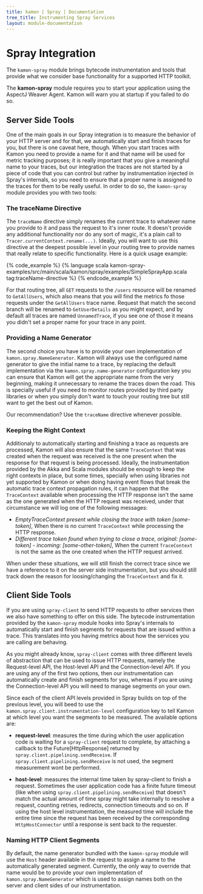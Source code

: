 ```yaml
---
title: kamon | Spray | Documentation
tree_title: Instrumenting Spray Services
layout: module-documentation
---
```


Spray Integration
=================


The `kamon-spray` module brings bytecode instrumentation and tools that provide what we consider base functionality for
a supported HTTP toolkit.

<p class="alert alert-info">
The <b>kamon-spray</b> module requires you to start your application using the AspectJ Weaver Agent. Kamon will warn you
at startup if you failed to do so.
</p>



Server Side Tools
-----------------

One of the main goals in our Spray integration is to measure the behavior of your HTTP server and for that, we
automatically start and finish traces for you, but there is one caveat here, though. When you start traces with Kamon
you need to provide a name for it and that name will be used for metric tracking purposes; it is really important that
you give a meaningful name to your traces, but our integration the traces are not started by a piece of code that you
can control but rather by instrumentation injected in Spray's internals, so you need to ensure that a proper name is
assigned to the traces for them to be really useful. In order to do so, the `kamon-spray` module provides you with two
tools:


### The traceName Directive ###

The `traceName` directive simply renames the current trace to whatever name you provide to it and pass the request to
it's inner route. It doesn't provide any additional functionality nor do any sort of magic, it's a plain call to
`Tracer.currentContext.rename(...)`. Ideally, you will want to use this directive at the deepest possible level in your
routing tree to provide names that really relate to specific functionality. Here is a quick usage example:

{% code_example %}
{%   language scala kamon-spray-examples/src/main/scala/kamon/spray/examples/SimpleSprayApp.scala tag:traceName-directive %}
{% endcode_example %}

For that routing tree, all `GET` requests to the `/users` resource will be renamed to `GetAllUsers`, which also means
that you will find the metrics fo those requests under the `GetAllUsers` trace name. Request that match the second
branch will be renamed to `GetUserDetails` as you might expect, and by default all traces are named `UnnamedTrace`, if
you see one of those it means you didn't set a proper name for your trace in any point.


### Providing a Name Generator ###

The second choice you have is to provide your own implementation of `kamon.spray.NameGenerator`. Kamon will always
use the configured name generator to give the initial name to a trace, by replacing the default implementation via the
`kamon.spray.name-generator` configuration key you can ensure that Kamon will get the appropriate name from the very
beginning, making it unnecessary to rename the traces down the road. This is specially useful if you need to monitor
routes provided by third party libraries or when you simply don't want to touch your routing tree but still want to get
the best out of Kamon.

Our recommendation? Use the `traceName` directive whenever possible.



### Keeping the Right Context ###

Additionaly to automatically starting and finishing a trace as requests are processed, Kamon will also ensure that the
same `TraceContext` that was created when the request was received is the one present when the response for that request
is being processed. Ideally, the instrumentation provided by the Akka and Scala modules should be enough to keep the
right contexts in place, but some times, specially when using libraries not yet supported by Kamon or when doing having
event flows that break the automatic trace context propagation rules, it can happen that the `TraceContext` available
when processing the HTTP response isn't the same as the one generated when the HTTP request was received, under that
circumstance we will log one of the following messages:

* *EmptyTraceContext present while closing the trace with token [some-token]*, When there is no current
`TraceContext` while processing the HTTP response.
* *Different trace token found when trying to close a trace, original: [some-token] - incoming: [some-other-token]*,
When the current `TraceContext` is not the same as the one created when the HTTP request arrived.

When under these situations, we will still finish the correct trace since we have a reference to it on the server side
instrumentation, but you should still track down the reason for loosing/changing the `TraceContext` and fix it.




Client Side Tools
-----------------

If you are using `spray-client` to send HTTP requests to other services then we also have something to offer on this
side. The bytecode instrumentation provided by the `kamon-spray` module hooks into Spray's internals to automatically
start and finish segments for requests that are issued within a trace. This translates into you having metrics about how
the services you are calling are behaving.

As you might already know, `spray-client` comes with three different levels of abstraction that can be used to issue
HTTP requests, namely the Request-level API, the Host-level API and the Connection-level API. If you are using any of
the first two options, then our instrumentation can automatically create and finish segments for you, whereas if you are
using the Connection-level API you will need to manage segments on your own.

Since each of the client API levels provided in Spray builds on top of the previous level, you will beed to use the
`kamon.spray.client.instrumentation-level` configuration key to tell Kamon at which level you want the segments to be
measured. The available options are:

* __request-level__: measures the time during which the user application code is waiting for a `spray-client` request to
complete, by attaching a callback to the Future[HttpResponse] returned by `spray.client.pipelining.sendReceive`.
If `spray.client.pipelining.sendReceive` is not used, the segment measurement wont be performed.

* __host-level__: measures the internal time taken by spray-client to finish a request. Sometimes the user application
code has a finite future timeout (like when using `spray.client.pipelining.sendReceive`) that doesn't match
the actual amount of time spray might take internally to resolve a request, counting retries, redirects,
connection timeouts and so on. If using the host level instrumentation, the measured time will include the entire time
since the request has been received by the corresponding `HttpHostConnector` until a response is sent back
to the requester.



### Naming HTTP Client Segments ###

By default, the name generator bundled with the `kamon-spray` module will use the `Host` header available in the request
to assign a name to the automatically generated segment. Currently, the only way to override that name would be to
provide your own implementation of `kamon.spray.NameGenerator` which is used to assign names both on the server and
client sides of our instrumentation.





[tracing core concepts section]: /core/metrics/core-concepts/
